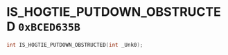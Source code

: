 # IS_HOGTIE_PUTDOWN_OBSTRUCTED `0xBCED635B`

```cpp
int IS_HOGTIE_PUTDOWN_OBSTRUCTED(int _Unk0);
```